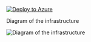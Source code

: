 [![Deploy to Azure](https://aka.ms/deploytoazurebutton)](https://portal.azure.com/#create/Microsoft.Template/uri/https%3A%2F%2Fraw.githubusercontent.com%2FDWBatmanPS%2FBicep_Deployment%2FLab_Deployments%2Fmain%2FAGIC_Azure_CNI__Overlay_Bicep%2Fsrc%2Fmain.json)


Diagram of the infrastructure

![Diagram of the infrastructure](diagram.drawio.png)
